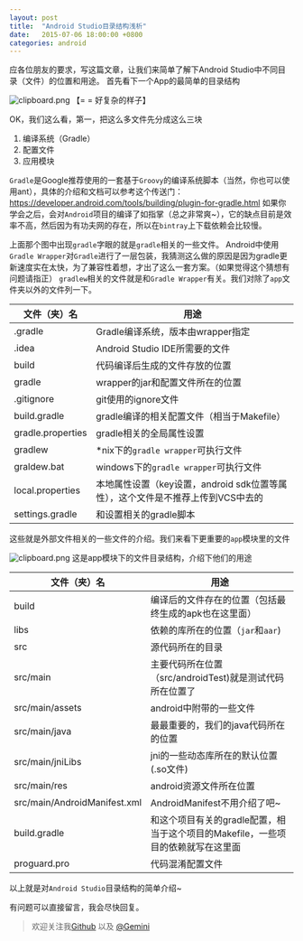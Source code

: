 ```yaml
---
layout: post
title:  "Android Studio目录结构浅析"
date:   2015-07-06 18:00:00 +0800
categories: android
---
```


应各位朋友的要求，写这篇文章，让我们来简单了解下Android Studio中不同目录（文件）的位置和用途。
首先看下一个App的最简单的目录结构

![clipboard.png](https://segmentfault.com/img/bVmBbS)
【= = 好复杂的样子】

OK，我们这么看，第一，把这么多文件先分成这么三块
1. 编译系统（Gradle）
2. 配置文件
3. 应用模块

`Gradle`是Google推荐使用的一套基于`Groovy`的编译系统脚本（当然，你也可以使用ant），具体的介绍和文档可以参考这个传送门：https://developer.android.com/tools/building/plugin-for-gradle.html
如果你学会之后，会对`Android`项目的编译了如指掌（总之非常爽~），它的缺点目前是效率不高，然后因为有功夫网的存在，所以在`bintray`上下载依赖会比较慢。

上面那个图中出现`gradle`字眼的就是`gradle`相关的一些文件。
Android中使用`Gradle Wrapper`对`Gradle`进行了一层包装，我猜测这么做的原因是因为gradle更新速度实在太快，为了兼容性着想，才出了这么一套方案。（如果觉得这个猜想有问题请指正）
`gradlew`相关的文件就是和`Gradle Wrapper`有关。我们对除了`app`文件夹以外的文件列一下。

|文件（夹）名|用途|
|---|--|
|.gradle|Gradle编译系统，版本由wrapper指定|
|.idea|Android Studio IDE所需要的文件|
|build|代码编译后生成的文件存放的位置|
|gradle|wrapper的jar和配置文件所在的位置|
|.gitignore|git使用的ignore文件|
|build.gradle|gradle编译的相关配置文件（相当于Makefile）|
|gradle.properties|gradle相关的全局属性设置|
|gradlew|*nix下的`gradle wrapper`可执行文件|
|graldew.bat|windows下的`gradle wrapper`可执行文件|
|local.properties|本地属性设置（key设置，android sdk位置等属性），这个文件是不推荐上传到VCS中去的|
|settings.gradle|和设置相关的gradle脚本|

这些就是外部文件相关的一些文件的介绍。我们来看下更重要的`app`模块里的文件

![clipboard.png](https://segmentfault.com/img/bVmBcE)
这是app模块下的文件目录结构，介绍下他们的用途

|文件（夹）名|用途|
|---|--|
|build|编译后的文件存在的位置（包括最终生成的apk也在这里面）|
|libs|依赖的库所在的位置（`jar`和`aar`)|
|src|源代码所在的目录|
|src/main|主要代码所在位置（src/androidTest)就是测试代码所在位置了|
|src/main/assets|android中附带的一些文件|
|src/main/java|最最重要的，我们的java代码所在的位置|
|src/main/jniLibs|jni的一些动态库所在的默认位置(.so文件)|
|src/main/res|android资源文件所在位置|
|src/main/AndroidManifest.xml|AndroidManifest不用介绍了吧~|
|build.gradle|和这个项目有关的gradle配置，相当于这个项目的Makefile，一些项目的依赖就写在这里面|
|proguard.pro|代码混淆配置文件|

以上就是对`Android Studio`目录结构的简单介绍~

有问题可以直接留言，我会尽快回复。

> 欢迎关注我[Github](https://github.com/geminiwen) 以及 [@Gemini](http://weibo.com/coffeesherk/home?leftnav=1) 